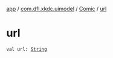 [app](../../index.md) / [com.dfl.xkdc.uimodel](../index.md) / [Comic](index.md) / [url](./url.md)

# url

`val url: `[`String`](https://kotlinlang.org/api/latest/jvm/stdlib/kotlin/-string/index.html)